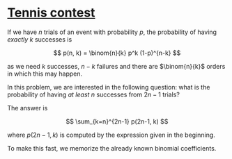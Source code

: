# [Tennis contest](https://onlinejudge.org/index.php?option=com_onlinejudge&Itemid=8&page=show_problem&problem=3888)

If we have $n$ trials of an event with probability $p$, the probability of
having *exactly* $k$ successes is

$$ p(n, k) = \binom{n}{k} p^k (1-p)^{n-k} $$

as we need $k$ successes, $n-k$ failures and there are $\binom{n}{k}$ orders
in which this may happen.

In this problem, we are interested in the following question: what is the
probability of having *at least* $n$ successes from $2n-1$ trials?

The answer is

$$ \sum_{k=n}^{2n-1} p(2n-1, k) $$

where $p(2n-1, k)$ is computed by the expression given in the beginning.

To make this fast, we memorize the already known binomial coefficients.

